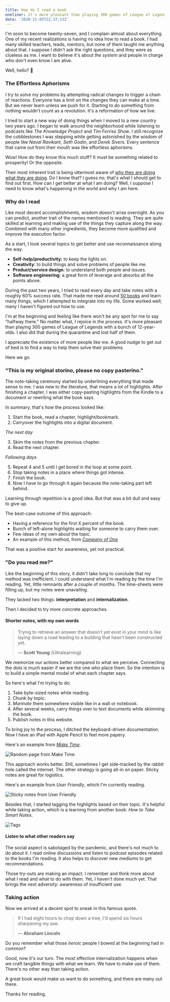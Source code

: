 ```yaml
---
title: How do I read a book
oneliner: It's more pleasant than playing 300 games of League of Legends during the lockdown.
date: '2020-11-05T22:37:23Z'
---
```


I'm soon to become twenty-seven, and I complain almost about everything. One of my recent realizations is having no idea how to read a book. I had many skilled teachers, leads, mentors, but none of them taught me anything about that. I suppose I didn't ask the right questions, and they were as clueless as me. I want to believe it's about _the system_ and people in charge who don't even know I am alive.

Well, hello? 👋

### The Effortless Aphorisms

I try to solve my problems by attempting radical changes to trigger a chain of reactions. Everyone has a limit on the changes they can make at a time. But we never learn unless we push for it. Starting to do something from nothing wouldn't count as a revolution. It's a reformation of how we live.

I tried to start a new way of doing things when I moved to a new country two years ago. I began to walk around the neighborhood while listening to podcasts like _The Knowledge Project_ and _Tim Ferriss Show_. I still recognize the cobblestones I was stepping while getting astonished by the wisdom of people like _Naval Ravikant_, _Seth Godin_, and _Derek Sivers_. Every sentence that came out from their mouth was like effortless aphorisms.

Wow! How do they know this much stuff? It must be something related to prosperity! Or the opposite.

Their most inherent trait is being uttermost aware of [why they are doing what they are doing](../notes/why-we-are-doing-what-we-are-doing.md). Do I know that? I guess no; that's what I should get to find out first. How can I get better at what I am doing? Well, I suppose I need to know what's happening in the world and why I am here.

### Why do I read

Like most decent accomplishments, wisdom doesn't arise overnight. As you can predict, another trait of the names mentioned is reading. They are quite skilled at learning and making use of the things they capture along the way. Combined with many other ingredients, they become more qualified and improve the execution factor.

As a start, I took several topics to get better and use reconnaissance along the way.

- **Self-help/productivity:** to keep the lights on.
- **Creativity**: to build things and solve problems of people like me.
- **Product/service design**: to understand both people and issues.
- **Software engineering**: a great form of leverage and absorbs all the points above.

During the past two years, I tried to read every day and take notes with a roughly 60% success rate. That made me read around [50 books](/books) and learn many things, which I attempted to integrate into my life. Some worked well; many I haven't figured out how to use.

I'm at the beginning and feeling like there won't be any spot for me to say "halfway there." No matter what, I rejoice in the process. It's more pleasant than playing 300 games of League of Legends with a bunch of 12-year-olds. I also did that during the quarantine and lost half of them.

I appreciate the existence of more people like me. A good nudge to get out of bed is to find a way to help them solve their problems.

Here we go.

### "This is my original storino, please no copy pasterino."

The note-taking ceremony started by underlining everything that made sense to me. I was new to the literature, that means a lot of highlights. After finishing a chapter, I was either copy-pasting highlights from the Kindle to a document or rewriting what the book says.

In summary, that's how the process looked like:

1.  Start the book, read a chapter, highlight/bookmark.
2.  Carryover the highlights into a digital document.

_The next day_

3.  Skim the notes from the previous chapter.
4.  Read the next chapter.

_Following days_

5.  Repeat 4 and 5 until I get bored in the loop at some point.
6.  Stop taking notes in a place where things got intense.
7.  Finish the book.
8.  Now I have to go through it again because the note-taking part left behind.

Learning through repetition is a good idea. But that was a bit dull and easy to give up.

The best-case outcome of this approach:

- Having a reference for the first X percent of the book.
- Bunch of left-alone highlights waiting for someone to carry them over.
- Few ideas of my own about the topic.
- An example of this method, from _[Company of One](/books/company-of-one)_

That was a positive start for awareness, yet not practical.

### "Do you read me?"

Like the beginning of this story, it didn't take long to conclude that my method was inefficient. I could understand what I'm reading by the time I'm reading. Yet, little remnants after a couple of months. The time-sheets were filling up, but my notes were unavailing.

They lacked two things: **interpretation** and **internalization**.

Then I decided to try more concrete approaches.

#### Shorter notes, with my own words

> Trying to retrieve an answer that doesn’t yet exist in your mind is like laying down a road leading to a building that hasn’t been constructed yet.
>
> &mdash; **Scott Young** (Ultralearning)

We memorize our actions better compared to what we perceive.
Connecting the dots is much easier if we are the one who place them.
So the intention is to build a simple mental modal of what each chapter says.

So here's what I'm trying to do:

1.  Take byte-sized notes while reading.
2.  Chunk by topic.
3.  _Marinate_ them somewhere visible like in a wall or notebook.
4.  After several weeks, carry things over to text documents while skimming the book.
5.  Publish notes in this website.

To bring joy to the process, I ditched the keyboard-driven documentation. Now I have an iPad with Apple Pencil to feel more papery.

Here's an example from [_Make Time_](/books/make-time).

![Random page from Make Time](/images/books/make-time/make-time-08.jpg)

This approach works better. Still, sometimes I get side-tracked by the rabbit hole called the internet. The other strategy is going all-in on paper. Sticky notes are great for logistics.

Here's an example from _User Friendly_, which I'm currently reading.

![Sticky notes from User Friendly](/images/notes/how-do-I-read/how-do-I-read-post-it.jpg)

Besides that, I started tagging the highlights based on their topic. It's helpful while taking action, which is a learning from another book: _How to Take Smart Notes_.

![Tags](/images/notes/how-do-I-read/how-do-I-read-tags.jpg)

#### Listen to what other readers say

The social aspect is sabotaged by the pandemic, and there's not much to do about it. I read online discussions and listen to podcast episodes related to the books I'm reading. It also helps to discover new mediums to get recommendations.

Those try-outs are making an impact. I remember and think more about what I read and what to do with them. Yet, I haven't done much yet. That brings the next adversity: awareness of insufficient use.

### Taking action

Now we arrived at a decent spot to sneak in this famous quote.

> If I had eight hours to chop down a tree, I'd spend six hours sharpening my axe.
>
> &mdash; **Abraham Lincoln**

Do you remember what those _heroic_ people I bowed at the beginning had in common?

Good, now it's our turn. The most effective internalization happens when we craft tangible things with what we learn. We have to make use of them. There's no other way than taking action.

A great book would make us want to do something, and there are many out there.

Thanks for reading.
